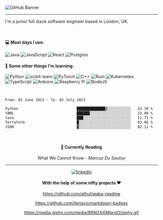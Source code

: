 ![GitHub Banner](https://user-images.githubusercontent.com/33174730/170387095-df7ebe59-26d4-4c5d-9c79-4cce331b6602.gif)


---


I'm a junior full stack software engineer based in London, UK.


<br/>

<h4> 💻  Most days I use: </h4>


![Java](https://img.shields.io/badge/java-%23ED8B00.svg?style=for-the-badge&logo=java&logoColor=white)
![JavaScript](https://img.shields.io/badge/javascript-%23323330.svg?style=for-the-badge&logo=javascript&logoColor=%23F7DF1E)
![React](https://img.shields.io/badge/react-%2320232a.svg?style=for-the-badge&logo=react&logoColor=%2361DAFB)
![Postgres](https://img.shields.io/badge/postgres-%23316192.svg?style=for-the-badge&logo=postgresql&logoColor=white)


<h4> 🌱 Some other things I'm learning: </h4>

![Python](https://img.shields.io/badge/python-3670A0?style=for-the-badge&logo=python&logoColor=ffdd54)
![scikit-learn](https://img.shields.io/badge/scikit--learn-%23F7931E.svg?style=for-the-badge&logo=scikit-learn&logoColor=white)
![PyTorch](https://img.shields.io/badge/PyTorch-%23EE4C2C.svg?style=for-the-badge&logo=PyTorch&logoColor=white)
![C++](https://img.shields.io/badge/c++-%2300599C.svg?style=for-the-badge&logo=c%2B%2B&logoColor=white)
![Rust](https://img.shields.io/badge/rust-%23000000.svg?style=for-the-badge&logo=rust&logoColor=white)
![Kubernetes](https://img.shields.io/badge/kubernetes-%23326ce5.svg?style=for-the-badge&logo=kubernetes&logoColor=white)
![TypeScript](https://img.shields.io/badge/typescript-%23007ACC.svg?style=for-the-badge&logo=typescript&logoColor=white)
![Arduino](https://img.shields.io/badge/-Arduino-00979D?style=for-the-badge&logo=Arduino&logoColor=white)
![Raspberry Pi](https://img.shields.io/badge/-RaspberryPi-C51A4A?style=for-the-badge&logo=Raspberry-Pi)
![NodeJS](https://img.shields.io/badge/node.js-6DA55F?style=for-the-badge&logo=node.js&logoColor=white)

<br/>

<!--START_SECTION:waka-->

```txt
From: 02 June 2023 - To: 02 July 2023

Python                           █████████████▒░░░░░░░░░░░   53.70 %
YAML                             ██████░░░░░░░░░░░░░░░░░░░   23.90 %
Java                             ███░░░░░░░░░░░░░░░░░░░░░░   11.71 %
Terraform                        █░░░░░░░░░░░░░░░░░░░░░░░░   03.96 %
JSON                             ▓░░░░░░░░░░░░░░░░░░░░░░░░   02.11 %
```

<!--END_SECTION:waka-->

<br/>

<div align="center">
  
  <h4>📖 Currently Reading</h4>

What We Cannot Know - _Marcus Du Sautoy_

---

[![linkedin](https://user-images.githubusercontent.com/33174730/168251347-6555479c-222b-49e6-8480-408de335a709.png)](https://www.linkedin.com/in/jess-dam-507485165/)



#### With the help of some nifty projects ❤️

https://github.com/athul/waka-readme
  
https://github.com/Ileriayo/markdown-badges

https://media.giphy.com/media/BRN2Xi0MqnjjO/giphy.gif
  
</div>
